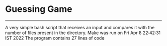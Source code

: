 # Guessing Game
___
A very simple bash script that receives an input and compares it with the number of files present in the directory.
Make was run on Fri Apr 8 22:42:31 IST 2022
The program contains 27 lines of code
